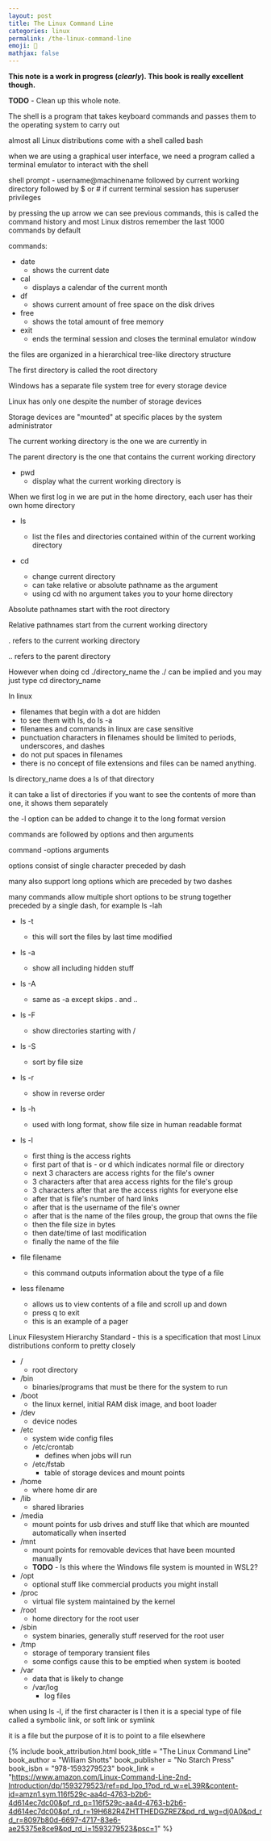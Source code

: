 ```yaml
---
layout: post
title: The Linux Command Line
categories: linux
permalink: /the-linux-command-line
emoji: 🤨
mathjax: false
---
```


**This note is a work in progress (*clearly*). This book is really excellent though.**

**TODO** - Clean up this whole note.

The shell is a program that takes keyboard commands and passes them to the operating system to carry out

almost all Linux distributions come with a shell called bash

when we are using a graphical user interface, we need a program called a terminal emulator to interact with the shell

shell prompt - username@machinename followed by current working directory followed by $ or # if current terminal session has superuser privileges

by pressing the up arrow we can see previous commands, this is called the command history and most Linux distros remember the last 1000 commands by default

commands:
- date
  - shows the current date
- cal
  - displays a calendar of the current month
- df
  - shows current amount of free space on the disk drives
- free
  - shows the total amount of free memory
- exit
  - ends the terminal session and closes the terminal emulator window

the files are organized in a hierarchical tree-like directory structure

The first directory is called the root directory

Windows has a separate file system tree for every storage device

Linux has only one despite the number of storage devices

Storage devices are "mounted" at specific places by the system administrator

The current working directory is the one we are currently in

The parent directory is the one that contains the current working directory

- pwd
  - display what the current working directory is

When we first log in we are put in the home directory, each user has their own home directory 

- ls
  - list the files and directories contained within of the current working directory

- cd
  - change current directory
  - can take relative or absolute pathname as the argument
  - using cd with no argument takes you to your home directory

Absolute pathnames start with the root directory

Relative pathnames start from the current working directory

. refers to the current working directory

.. refers to the parent directory

However when doing cd ./directory_name the ./ can be implied and you may just type cd directory_name

In linux
- filenames that begin with a dot are hidden
- to see them with ls, do ls -a
- filenames and commands in linux are case sensitive
- punctuation characters in filenames should be limited to periods, underscores, and dashes
- do not put spaces in filenames
- there is no concept of file extensions and files can be named anything.

ls directory_name does a ls of that directory

it can take a list of directories if you want to see the contents of more than one, it shows them separately

the -l option can be added to change it to the long format version

commands are followed by options and then arguments

command -options arguments

options consist of single character preceded by dash

many also support long options which are preceded by two dashes

many commands allow multiple short options to be strung together preceded by a single dash, for example ls -lah

- ls -t 
  - this will sort the files by last time modified

- ls -a
  - show all including hidden stuff

- ls -A
  - same as -a except skips . and ..

- ls -F
  - show directories starting with /

- ls -S
  - sort by file size

- ls -r
  - show in reverse order

- ls -h
  - used with long format, show file size in human readable format

- ls -l
  - first thing is the access rights
  - first part of that is - or d which indicates normal file or directory
  - next 3 characters are access rights for the file's owner
  - 3 characters after that area access rights for the file's group
  - 3 characters after that are the access rights for everyone else
  - after that is file's number of hard links
  - after that is the username of the file's owner
  - after that is the name of the files group, the group that owns the file
  - then the file size in bytes
  - then date/time of last modification
  - finally the name of the file

- file filename
  - this command outputs information about the type of a file

- less filename
  - allows us to view contents of a file and scroll up and down
  - press q to exit
  - this is an example of a pager

Linux Filesystem Hierarchy Standard - this is a specification that most Linux distributions conform to pretty closely
- /
  - root directory
- /bin
  - binaries/programs that must be there for the system to run
- /boot
  - the linux kernel, initial RAM disk image, and boot loader
- /dev
  - device nodes
- /etc
  - system wide config files
  - /etc/crontab
    - defines when jobs will run
  - /etc/fstab
    - table of storage devices and mount points
- /home
  - where home dir are
- /lib
  - shared libraries
- /media
  - mount points for usb drives and stuff like that which are mounted automatically when inserted
- /mnt 
  - mount points for removable devices that have been mounted manually 
  - **TODO** - Is this where the Windows file system is mounted in WSL2?
- /opt
  - optional stuff like commercial products you might install
- /proc
  - virtual file system maintained by the kernel
- /root
  - home directory for the root user
- /sbin
  - system binaries, generally stuff reserved for the root user
- /tmp
  - storage of temporary transient files
  - some configs cause this to be emptied when system is booted
- /var
  - data that is likely to change
  - /var/log
    - log files

when using ls -l, if the first character is l then it is a special type of file called a symbolic link, or soft link or symlink

it is a file but the purpose of it is to point to a file elsewhere

{% include book_attribution.html
book_title = "The Linux Command Line"
book_author = "William Shotts"
book_publisher = "No Starch Press"
book_isbn = "978-1593279523"
book_link = "https://www.amazon.com/Linux-Command-Line-2nd-Introduction/dp/1593279523/ref=pd_lpo_1?pd_rd_w=eL39R&content-id=amzn1.sym.116f529c-aa4d-4763-b2b6-4d614ec7dc00&pf_rd_p=116f529c-aa4d-4763-b2b6-4d614ec7dc00&pf_rd_r=19H682R4ZHTTHEDGZREZ&pd_rd_wg=dj0A0&pd_rd_r=8097b80d-6697-4717-83e6-ae25375e8ce9&pd_rd_i=1593279523&psc=1"
%}